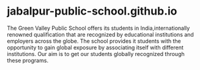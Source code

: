 # jabalpur-public-school.github.io
The Green Valley Public School offers its students in India,internationally renowned qualification that are recognized by educational institutions and employers across the globe. The school provides it students with the opportunity to gain global exposure by associating itself with different institutions. Our aim is to get our students globally recognized through these programs.
